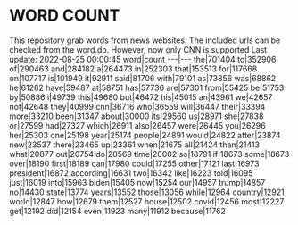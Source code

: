 # WORD COUNT
This repository grab words from news websites. The included urls can be checked from the word.db.
However, now only CNN is supported
Last update: 2022-08-25 00:00:45
word|count
---|---
the|701404
to|352906
of|290463
and|284182
a|264473
in|252303
that|153513
for|117668
on|107717
is|101949
it|92911
said|81706
with|79101
as|73856
was|68862
he|61262
have|59487
at|58751
has|57736
are|57301
from|55425
be|51753
by|50886
i|49739
this|49680
but|46472
his|45015
an|43961
we|42657
not|42648
they|40999
cnn|36716
who|36559
will|36447
their|33394
more|33210
been|31347
about|30000
its|29560
us|28971
she|27838
or|27599
had|27327
which|26911
also|26457
were|26445
you|26296
her|25303
one|25198
year|25174
people|24891
would|24822
after|23874
new|23537
there|23465
up|23361
when|21675
all|21424
than|21413
what|20877
out|20754
do|20569
time|20002
so|18791
if|18673
some|18673
over|18190
first|18189
can|17980
could|17255
other|17121
last|16973
president|16872
according|16631
two|16342
like|16223
told|16095
just|16019
into|15963
biden|15405
now|15254
our|14957
trump|14857
no|14430
state|13774
years|13552
those|13056
while|12964
country|12921
world|12847
how|12679
them|12527
house|12502
covid|12456
most|12227
get|12192
did|12154
even|11923
many|11912
because|11762
